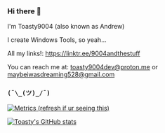 ### Hi there 👋

I'm Toasty9004 (also known as Andrew)

I create Windows Tools, so yeah...

All my links!: https://linktr.ee/9004andthestuff

You can reach me at: toasty9004dev@proton.me or maybeiwasdreaming528@gmail.com 

### `(¯\_(ツ)_/¯)`

[![Metrics (refresh if ur seeing this)](https://metrics.lecoq.io/itshayvune?template=classic&config.timezone=Asia%2FBangkok)](https://github.com/itshayvune)

[![Toasty's GitHub stats](https://github-readme-stats.vercel.app/api?username=itshayvune&show_icons=true&theme=cobalt)](https://github.com/itshayvune)
